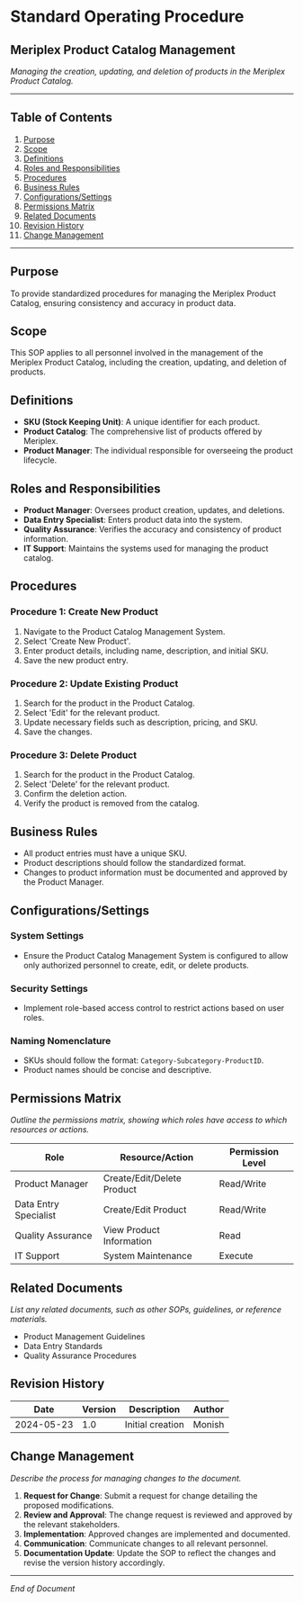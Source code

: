 # Standard Operating Procedure

## Meriplex Product Catalog Management

_Managing the creation, updating, and deletion of products in the Meriplex Product Catalog._

---

## Table of Contents

1. [Purpose](https://chatgpt.com/c/16c988da-a2dd-466b-b77f-38e70e89f248#purpose)
2. [Scope](https://chatgpt.com/c/16c988da-a2dd-466b-b77f-38e70e89f248#scope)
3. [Definitions](https://chatgpt.com/c/16c988da-a2dd-466b-b77f-38e70e89f248#definitions)
4. [Roles and Responsibilities](https://chatgpt.com/c/16c988da-a2dd-466b-b77f-38e70e89f248#roles-and-responsibilities)
5. [Procedures](https://chatgpt.com/c/16c988da-a2dd-466b-b77f-38e70e89f248#procedures)
6. [Business Rules](https://chatgpt.com/c/16c988da-a2dd-466b-b77f-38e70e89f248#business-rules)
7. [Configurations/Settings](https://chatgpt.com/c/16c988da-a2dd-466b-b77f-38e70e89f248#configurations-settings)
8. [Permissions Matrix](https://chatgpt.com/c/16c988da-a2dd-466b-b77f-38e70e89f248#permissions-matrix)
9. [Related Documents](https://chatgpt.com/c/16c988da-a2dd-466b-b77f-38e70e89f248#related-documents)
10. [Revision History](https://chatgpt.com/c/16c988da-a2dd-466b-b77f-38e70e89f248#revision-history)
11. [Change Management](https://chatgpt.com/c/16c988da-a2dd-466b-b77f-38e70e89f248#change-management)

---

## Purpose

To provide standardized procedures for managing the Meriplex Product Catalog, ensuring consistency and accuracy in product data.

## Scope

This SOP applies to all personnel involved in the management of the Meriplex Product Catalog, including the creation, updating, and deletion of products.

## Definitions

- **SKU (Stock Keeping Unit)**: A unique identifier for each product.
- **Product Catalog**: The comprehensive list of products offered by Meriplex.
- **Product Manager**: The individual responsible for overseeing the product lifecycle.

## Roles and Responsibilities

- **Product Manager**: Oversees product creation, updates, and deletions.
- **Data Entry Specialist**: Enters product data into the system.
- **Quality Assurance**: Verifies the accuracy and consistency of product information.
- **IT Support**: Maintains the systems used for managing the product catalog.

## Procedures

### Procedure 1: Create New Product

1. Navigate to the Product Catalog Management System.
2. Select 'Create New Product'.
3. Enter product details, including name, description, and initial SKU.
4. Save the new product entry.

### Procedure 2: Update Existing Product

1. Search for the product in the Product Catalog.
2. Select 'Edit' for the relevant product.
3. Update necessary fields such as description, pricing, and SKU.
4. Save the changes.

### Procedure 3: Delete Product

1. Search for the product in the Product Catalog.
2. Select 'Delete' for the relevant product.
3. Confirm the deletion action.
4. Verify the product is removed from the catalog.

## Business Rules

- All product entries must have a unique SKU.
- Product descriptions should follow the standardized format.
- Changes to product information must be documented and approved by the Product Manager.

## Configurations/Settings

### System Settings

- Ensure the Product Catalog Management System is configured to allow only authorized personnel to create, edit, or delete products.

### Security Settings

- Implement role-based access control to restrict actions based on user roles.

### Naming Nomenclature

- SKUs should follow the format: `Category-Subcategory-ProductID`.
- Product names should be concise and descriptive.

## Permissions Matrix

_Outline the permissions matrix, showing which roles have access to which resources or actions._

|Role|Resource/Action|Permission Level|
|---|---|---|
|Product Manager|Create/Edit/Delete Product|Read/Write|
|Data Entry Specialist|Create/Edit Product|Read/Write|
|Quality Assurance|View Product Information|Read|
|IT Support|System Maintenance|Execute|

## Related Documents

_List any related documents, such as other SOPs, guidelines, or reference materials._

- Product Management Guidelines
- Data Entry Standards
- Quality Assurance Procedures

## Revision History

|Date|Version|Description|Author|
|---|---|---|---|
|2024-05-23|1.0|Initial creation|Monish|

## Change Management

_Describe the process for managing changes to the document._

1. **Request for Change**: Submit a request for change detailing the proposed modifications.
2. **Review and Approval**: The change request is reviewed and approved by the relevant stakeholders.
3. **Implementation**: Approved changes are implemented and documented.
4. **Communication**: Communicate changes to all relevant personnel.
5. **Documentation Update**: Update the SOP to reflect the changes and revise the version history accordingly.

---

_End of Document_